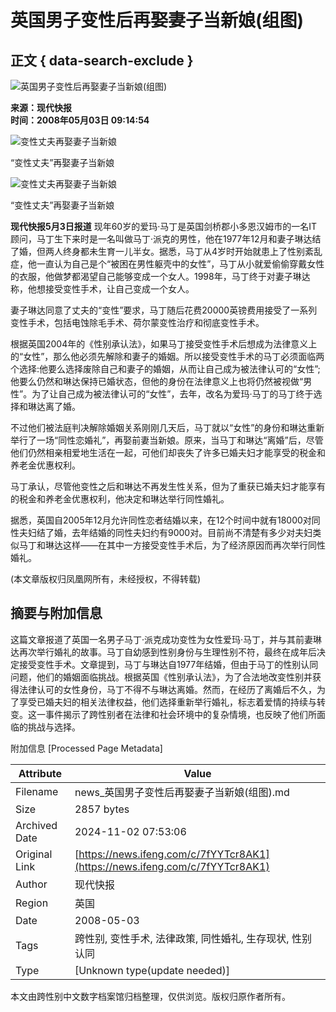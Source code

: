 # 英国男子变性后再娶妻子当新娘(组图)

## 正文 { data-search-exclude }


![英国男子变性后再娶妻子当新娘(组图)](https://x0.ifengimg.com/ucms/2019_38/AC5B8A2AE18AB61C7067AFFDBBCD12D16295DDA2_w121_h75.jpg)

**来源：现代快报**  
**时间：2008年05月03日 09:14:54**

![变性丈夫再娶妻子当新娘](http://img.ifeng.com/hres/200805/03/09/7364a9f4c0a14841b87fa9f830e56183.jpg)

“变性丈夫”再娶妻子当新娘

![变性丈夫再娶妻子当新娘](http://img.ifeng.com/hres/200805/03/09/dd521551fae6ae173a31780e41220d26.jpg)

“变性丈夫”再娶妻子当新娘

**现代快报5月3日报道** 现年60岁的爱玛·马丁是英国剑桥郡小多恩汉姆市的一名IT顾问，马丁生下来时是一名叫做马丁·派克的男性，他在1977年12月和妻子琳达结了婚，但两人终身都未生育一儿半女。据悉，马丁从4岁时开始就患上了性别紊乱症，他一直认为自己是个“被困在男性躯壳中的女性”，马丁从小就爱偷偷穿戴女性的衣服，他做梦都渴望自己能够变成一个女人。1998年，马丁终于对妻子琳达称，他想接受变性手术，让自己变成一个女人。

妻子琳达同意了丈夫的“变性”要求，马丁随后花费20000英镑费用接受了一系列变性手术，包括电蚀除毛手术、荷尔蒙变性治疗和彻底变性手术。

根据英国2004年的《性别承认法》，如果马丁接受变性手术后想成为法律意义上的“女性”，那么他必须先解除和妻子的婚姻。所以接受变性手术的马丁必须面临两个选择:他要么选择废除自己和妻子的婚姻，从而让自己成为被法律认可的“女性”;他要么仍然和琳达保持已婚状态，但他的身份在法律意义上也将仍然被视做“男性”。为了让自己成为被法律认可的“女性”，去年，改名为爱玛·马丁的马丁终于选择和琳达离了婚。

不过他们被法庭判决解除婚姻关系刚刚几天后，马丁就以“女性”的身份和琳达重新举行了一场“同性恋婚礼”，再娶前妻当新娘。原来，当马丁和琳达“离婚”后，尽管他们仍然相亲相爱地生活在一起，可他们却丧失了许多已婚夫妇才能享受的税金和养老金优惠权利。

马丁承认，尽管他变性之后和琳达不再发生性关系，但为了重获已婚夫妇才能享有的税金和养老金优惠权利，他决定和琳达举行同性婚礼。

据悉，英国自2005年12月允许同性恋者结婚以来，在12个时间中就有18000对同性夫妇结了婚，去年结婚的同性夫妇约有9000对。目前尚不清楚有多少对夫妇类似马丁和琳达这样——在其中一方接受变性手术后，为了经济原因而再次举行同性婚礼。

(本文章版权归凤凰网所有，未经授权，不得转载)

## 摘要与附加信息

<!-- tcd_abstract -->
这篇文章报道了英国一名男子马丁·派克成功变性为女性爱玛·马丁，并与其前妻琳达再次举行婚礼的故事。马丁自幼感到性别身份与生理性别不符，最终在成年后决定接受变性手术。文章提到，马丁与琳达自1977年结婚，但由于马丁的性别认同问题，他们的婚姻面临挑战。根据英国《性别承认法》，为了合法地改变性别并获得法律认可的女性身份，马丁不得不与琳达离婚。然而，在经历了离婚后不久，为了享受已婚夫妇的相关法律权益，他们选择重新举行婚礼，标志着爱情的持续与转变。这一事件揭示了跨性别者在法律和社会环境中的复杂情境，也反映了他们所面临的挑战与选择。
<!-- tcd_abstract_end -->

附加信息 [Processed Page Metadata]

| Attribute       | Value                                  |
|-----------------|----------------------------------------|
| Filename        | news_英国男子变性后再娶妻子当新娘(组图).md                             |
| Size            | 2857 bytes                           |
| Archived Date   | 2024-11-02 07:53:06                             |
| Original Link   | [https://news.ifeng.com/c/7fYYTcr8AK1](https://news.ifeng.com/c/7fYYTcr8AK1)                       |
| Author          | 现代快报                               |
| Region          | 英国                               |
| Date            | 2008-05-03                                 |
| Tags            | 跨性别, 变性手术, 法律政策, 同性婚礼, 生存现状, 性别认同                                 |
| Type            | [Unknown type(update needed)]                                 |
<!-- tcd_table_end -->

本文由跨性别中文数字档案馆归档整理，仅供浏览。版权归原作者所有。

